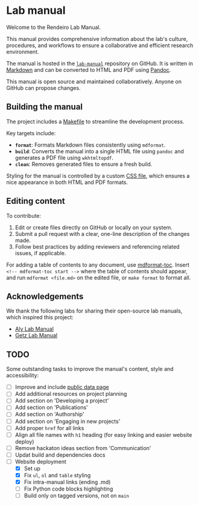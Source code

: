 <div style="page-break-after: always;"></div>

# Lab manual

Welcome to the Rendeiro Lab Manual.

This manual provides comprehensive information about the lab's culture, procedures, and workflows to ensure a collaborative and efficient research environment.

The manual is hosted in the [`lab-manual`](https://github.com/rendeirolab/lab-manual/) repository on GitHub. It is written in [Markdown](https://daringfireball.net/projects/markdown/) and can be converted to HTML and PDF using [Pandoc](https://pandoc.org/).

This manual is open source and maintained collaboratively. Anyone on GitHub can propose changes.

## Building the manual

The project includes a [Makefile](https://github.com/rendeirolab/lab-manual/blob/main/Makefile) to streamline the development process.

Key targets include:

- **`format`**: Formats Markdown files consistently using `mdformat`.
- **`build`**: Converts the manual into a single HTML file using `pandoc` and generates a PDF file using `wkhtmltopdf`.
- **`clean`**: Removes generated files to ensure a fresh build.

Styling for the manual is controlled by a custom [CSS file](assets/style.css), which ensures a nice appearance in both HTML and PDF formats.

## Editing content

To contribute:
1. Edit or create files directly on GitHub or locally on your system.
2. Submit a pull request with a clear, one-line description of the changes made.
3. Follow best practices by adding reviewers and referencing related issues, if applicable.

For adding a table of contents to any document, use [mdformat-toc](https://github.com/hukkin/mdformat-toc). Insert ```<!-- mdformat-toc start -->``` where the table of contents should appear, and run `mdformat <file.md>` on the edited file, or `make format` to format all.

## Acknowledgements

We thank the following labs for sharing their open-source lab manuals, which inspired this project:

- [Aly Lab Manual](https://github.com/alylab/labmanual)
- [Getz Lab Manual](https://github.com/getzlab/getzlab.github.io)


## TODO

Some outstanding tasks to improve the manual's content, style and accessibility:

- [ ] Improve and include [public data page](source/public_data.md)
- [ ] Add additional resources on project planning
- [ ] Add section on 'Developing a project'
- [ ] Add section on 'Publications'
- [ ] Add section on 'Authorship'
- [ ] Add section on 'Engaging in new projects'
- [ ] Add proper `href` for all links
- [ ] Align all file names with `h1` heading (for easy linking and easier website deploy)
- [ ] Remove hackaton ideas section from 'Communication'
- [ ] Updat build and dependencies docs
- [ ] Website deployment
    - [x] Set up
    - [x] Fix `ul`, `ol` and `table` styling
    - [x] Fix intra-manual links (ending .md)
    - [ ] Fix Python code blocks highlighting
    - [ ] Build only on tagged versions, not on `main`
